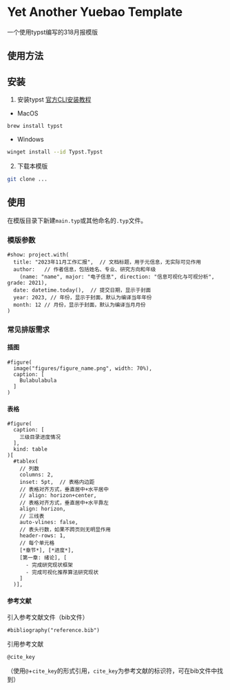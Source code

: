# Yet Another Yuebao Template

一个使用typst编写的318月报模版

## 使用方法

## 安装

1. 安装typst
[官方CLI安装教程](https://github.com/typst/typst)

- MacOS
```bash
brew install typst
```

- Windows
```bash
winget install --id Typst.Typst
```

2. 下载本模版
```bash
git clone ...
```

## 使用
在模版目录下新建`main.typ`或其他命名的`.typ`文件。

### 模版参数
```typst
#show: project.with(
  title: "2023年11月工作汇报",  // 文档标题，用于元信息，无实际可见作用
  author:   // 作者信息，包括姓名、专业、研究方向和年级
    (name: "name", major: "电子信息", direction: "信息可视化与可视分析", grade: 2021),
  date: datetime.today(),  // 提交日期，显示于封面
  year: 2023, // 年份，显示于封面，默认为编译当年年份
  month: 12 // 月份，显示于封面，默认为编译当月月份
)
```

### 常见排版需求
#### 插图
```typst
#figure(
  image("figures/figure_name.png", width: 70%),
  caption: [
    Bulabulabula
  ]
)
```

#### 表格
```typst
#figure(
  caption: [
    三级目录进度情况
  ],
  kind: table
)[
  #tablex(
    // 列数
    columns: 2,
    inset: 5pt,  // 表格内边距
    // 表格对齐方式，垂直居中+水平居中
    // align: horizon+center,  
    // 表格对齐方式，垂直居中+水平靠左
    align: horizon,
    // 三线表
    auto-vlines: false,
    // 表头行数，如果不跨页则无明显作用
    header-rows: 1,
    // 每个单元格
    [*章节*], [*进度*],
    [第一章: 绪论], [
      - 完成研究现状框架
      - 完成可视化推荐算法研究现状
    ]
  )],
  ```

  #### 参考文献
  引入参考文献文件（bib文件）
  ```typst
#bibliography("reference.bib")
  ```

  引用参考文献
  ```typst
  @cite_key
  ```
  （使用`@`+`cite_key`的形式引用，`cite_key`为参考文献的标识符，可在bib文件中找到）

  